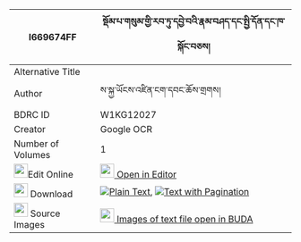 |I669674FF|སྡོམ་པ་གསུམ་གྱི་རབ་ཏུ་དབྱེ་བའི་རྣམ་བཤད་དང་སྤྱི་དོན་དང་ཁ་སྐོང་བཅས། 
| --- | --- 
|Alternative Title |
|Author| ས་སྐྱ་ཡོངས་འཛིན་ངག་དབང་ཆོས་གྲགས།
|BDRC ID | W1KG12027
|Creator | Google OCR
|Number of Volumes| 1
|<img width="25" src="https://img.icons8.com/color/25/000000/edit-property.png">Edit Online| [<img width="25" src="https://avatars.githubusercontent.com/u/45091458?s=200&v=4"> Open in Editor](http://editor.openpecha.org/I669674FF)
|<img width="25" src="https://img.icons8.com/fluent/48/000000/download-2.png"/>  Download | [![](https://img.icons8.com/color/20/000000/txt.png)Plain Text](https://github.com/Openpecha/I669674FF/releases/download/v1/dompa_sum_gyi_rabtu_yewa_i_nam_plain_I669674FF.zip), [![](https://img.icons8.com/color/20/000000/txt.png)Text with Pagination](https://github.com/Openpecha/I669674FF/releases/download/v1/dompa_sum_gyi_rabtu_yewa_i_nam_pages_I669674FF.zip)
|<img width="25" src="https://img.icons8.com/plasticine/100/000000/pictures-folder.png"/>  Source Images | [<img width="25" src="https://library.bdrc.io/icons/BUDA-small.svg"> Images of text file open in BUDA](https://library.bdrc.io/show/bdr:W1KG12027)